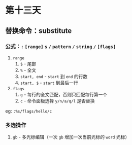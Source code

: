 # 第十三天

## 替换命令：substitute

### 公式：`:` `[range]` `s` `/` `pattern` `/` `string` `/` `[flags]`

1. `range`
   1. `$` - 尾部
   2. `%` - 全文
   3. `start, end` - `start` 到 `end` 的行数
   4. `start, $` - `start` 到最后一行
2. `flags`
   1. `g` - 每行的全文匹配，否则只匹配每行第一个
   2. `c` - 命令面板选择 `y/n/a/q/l` 是否替换

eg: `:%s/flags/hello/c`

### 多选操作

1. `gb` - 多光标编辑（一次 `gb` 增加一次当前光标的 `word` 光标）
